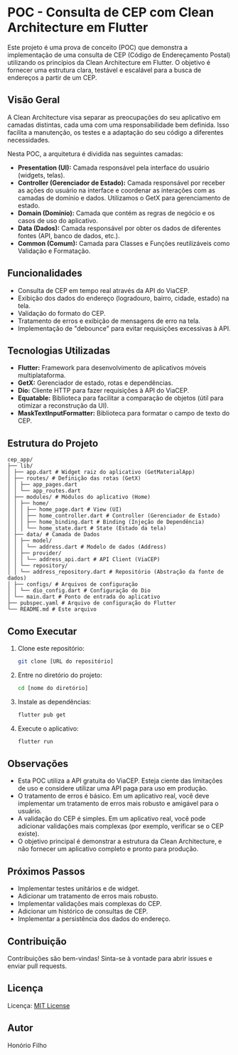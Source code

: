 # POC - Consulta de CEP com Clean Architecture em Flutter

Este projeto é uma prova de conceito (POC) que demonstra a implementação de uma consulta de CEP (Código de Endereçamento Postal) utilizando os princípios da Clean Architecture em Flutter. O objetivo é fornecer uma estrutura clara, testável e escalável para a busca de endereços a partir de um CEP.

## Visão Geral

A Clean Architecture visa separar as preocupações do seu aplicativo em camadas distintas, cada uma com uma responsabilidade bem definida. Isso facilita a manutenção, os testes e a adaptação do seu código a diferentes necessidades.

Nesta POC, a arquitetura é dividida nas seguintes camadas:

*   **Presentation (UI):** Camada responsável pela interface do usuário (widgets, telas).
*   **Controller (Gerenciador de Estado):** Camada responsável por receber as ações do usuário na interface e coordenar as interações com as camadas de domínio e dados. Utilizamos o GetX para gerenciamento de estado.
*   **Domain (Domínio):** Camada que contém as regras de negócio e os casos de uso do aplicativo.
*   **Data (Dados):** Camada responsável por obter os dados de diferentes fontes (API, banco de dados, etc.).
*   **Common (Comum):** Camada para Classes e Funções reutilizáveis como Validação e Formatação.

## Funcionalidades

*   Consulta de CEP em tempo real através da API do ViaCEP.
*   Exibição dos dados do endereço (logradouro, bairro, cidade, estado) na tela.
*   Validação do formato do CEP.
*   Tratamento de erros e exibição de mensagens de erro na tela.
*   Implementação de "debounce" para evitar requisições excessivas à API.

## Tecnologias Utilizadas

*   **Flutter:** Framework para desenvolvimento de aplicativos móveis multiplataforma.
*   **GetX:** Gerenciador de estado, rotas e dependências.
*   **Dio:** Cliente HTTP para fazer requisições à API do ViaCEP.
*   **Equatable:** Biblioteca para facilitar a comparação de objetos (útil para otimizar a reconstrução da UI).
*   **MaskTextInputFormatter:** Biblioteca para formatar o campo de texto do CEP.

## Estrutura do Projeto

```
cep_app/
├── lib/
│ ├── app.dart # Widget raiz do aplicativo (GetMaterialApp)
│ ├── routes/ # Definição das rotas (GetX)
│ │ ├── app_pages.dart
│ │ └── app_routes.dart
│ ├── modules/ # Módulos do aplicativo (Home)
│ │ ├── home/
│ │ │ ├── home_page.dart # View (UI)
│ │ │ ├── home_controller.dart # Controller (Gerenciador de Estado)
│ │ │ ├── home_binding.dart # Binding (Injeção de Dependência)
│ │ │ └── home_state.dart # State (Estado da tela)
│ ├── data/ # Camada de Dados
│ │ ├── model/
│ │ │ └── address.dart # Modelo de dados (Address)
│ │ ├── provider/
│ │ │ └── address_api.dart # API Client (ViaCEP)
│ │ └── repository/
│ │ └── address_repository.dart # Repositório (Abstração da fonte de dados)
│ ├── configs/ # Arquivos de configuração
│ │ └── dio_config.dart # Configuração do Dio
│ └── main.dart # Ponto de entrada do aplicativo
├── pubspec.yaml # Arquivo de configuração do Flutter
└── README.md # Este arquivo
```

## Como Executar

1.  Clone este repositório:

    ```bash
    git clone [URL do repositório]
    ```

2.  Entre no diretório do projeto:

    ```bash
    cd [nome do diretório]
    ```

3.  Instale as dependências:

    ```bash
    flutter pub get
    ```

4.  Execute o aplicativo:

    ```bash
    flutter run
    ```

## Observações

*   Esta POC utiliza a API gratuita do ViaCEP. Esteja ciente das limitações de uso e considere utilizar uma API paga para uso em produção.
*   O tratamento de erros é básico. Em um aplicativo real, você deve implementar um tratamento de erros mais robusto e amigável para o usuário.
*   A validação do CEP é simples. Em um aplicativo real, você pode adicionar validações mais complexas (por exemplo, verificar se o CEP existe).
*   O objetivo principal é demonstrar a estrutura da Clean Architecture, e não fornecer um aplicativo completo e pronto para produção.

## Próximos Passos

*   Implementar testes unitários e de widget.
*   Adicionar um tratamento de erros mais robusto.
*   Implementar validações mais complexas do CEP.
*   Adicionar um histórico de consultas de CEP.
*   Implementar a persistência dos dados do endereço.

## Contribuição

Contribuições são bem-vindas! Sinta-se à vontade para abrir issues e enviar pull requests.

## Licença

Licença: [MIT License](LICENSE)

## Autor

Honório Filho
